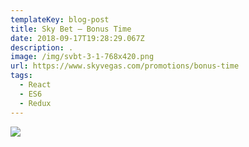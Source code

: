 ```yaml
---
templateKey: blog-post
title: Sky Bet – Bonus Time
date: 2018-09-17T19:28:29.067Z
description: . 
image: /img/svbt-3-1-768x420.png
url: https://www.skyvegas.com/promotions/bonus-time
tags:
  - React
  - ES6
  - Redux
---
```

![](/img/svbt-3-1-768x420.png)

